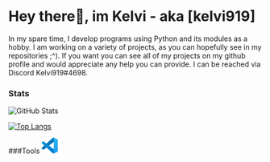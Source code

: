 # Hey there👋, im Kelvi - aka [kelvi919]

In my spare time, I develop programs using Python and its modules as a hobby.
I am working on a variety of projects, as you can hopefully see in my repositories ;^).
If you want you can see all of my projects on my github profile and would appreciate any help you can provide. 
I can be reached via Discord Kelvi919#4698.


### Stats

![GitHub Stats](https://github-readme-stats.vercel.app/api?username=kelvi919&theme=radical)

[![Top Langs](https://github-readme-stats.vercel.app/api/top-langs/?username=kelvi919&layout=compact&bg_color=COLOR1)](https://github.com/anuraghazra/github-readme-stats)

###Tools
[![VSCode](https://github.com/zFlxw/zFlxw/blob/main/assets/tools/vscode.png)](https://code.visualstudio.com/)  

